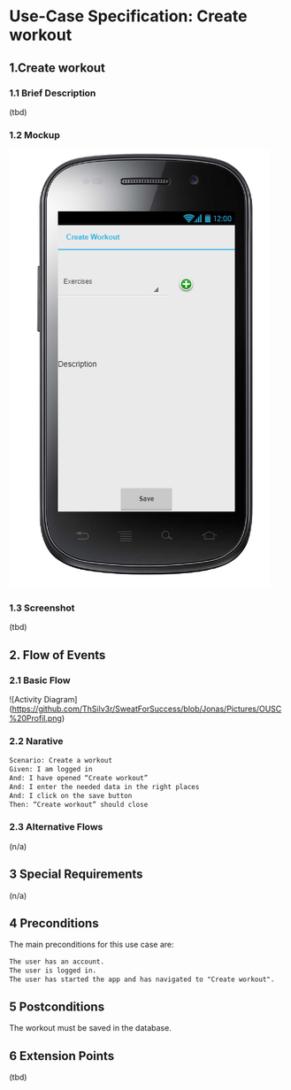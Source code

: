 # Use-Case Specification: Create workout
## 1.Create workout
### 1.1 Brief Description
(tbd)
### 1.2 Mockup
![](https://github.com/ThSilv3r/SweatForSuccess/blob/Jonas/Pictures/CreateWorkout.PNG)
### 1.3 Screenshot
(tbd)
## 2. Flow of Events
### 2.1 Basic Flow
![Activity Diagram] (https://github.com/ThSilv3r/SweatForSuccess/blob/Jonas/Pictures/OUSC%20Profil.png)
### 2.2 Narative
    Scenario: Create a workout
    Given: I am logged in
    And: I have opened “Create workout”
    And: I enter the needed data in the right places
    And: I click on the save button
    Then: “Create workout” should close

### 2.3 Alternative Flows
(n/a)
## 3 Special Requirements
(n/a)
## 4 Preconditions
The main preconditions for this use case are:

    The user has an account.
    The user is logged in.
    The user has started the app and has navigated to "Create workout".

## 5 Postconditions
The workout must be saved in the database.
## 6 Extension Points
(tbd)
